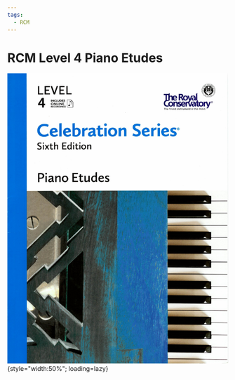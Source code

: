 ```yaml
---
tags:
  - RCM
---
```


# RCM Level 4 Piano Etudes

![](../assets/rcm4-etudes.png){style="width:50%"; loading=lazy}
